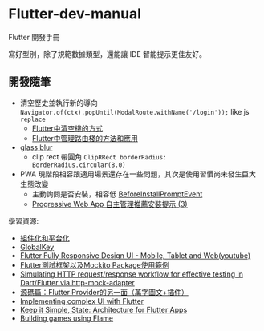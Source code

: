# Flutter-dev-manual
Flutter 開發手冊

寫好型別，除了規範數據類型，還能讓 IDE 智能提示更佳友好。

## 開發隨筆

- 清空歷史並執行新的導向 `Navigator.of(ctx).popUntil(ModalRoute.withName('/login'));` like js `replace`
  - [Flutter中清空棧的方式](https://blog.csdn.net/Mr_Tony/article/details/112184802)
  - [Flutter中管理路由棧的方法和應用](https://zhuanlan.zhihu.com/p/56289929)
- [glass blur](https://stackoverflow.com/questions/43550853/how-do-i-do-the-frosted-glass-effect-in-flutter)
  - clip rect 帶圓角 `ClipRRect borderRadius: BorderRadius.circular(8.0)`
- PWA 現階段相容跟適用場景還存在一些問題，其次是使用習慣尚未發生巨大生態改變
  - 主動詢問是否安裝，相容低 [BeforeInstallPromptEvent](https://developer.mozilla.org/zh-CN/docs/Web/API/BeforeInstallPromptEvent)
  - [Progressive Web App 自主管理推薦安裝提示 (3)](https://ithelp.ithome.com.tw/m/articles/10263950)

學習資源:
- [組件化和平台化](https://www.kancloud.cn/alex_wsc/flutter_demo/1572034)
- [GlobalKey](https://juejin.cn/post/6844903811870359559)
- [Flutter Fully Responsive Design UI - Mobile, Tablet and Web(youtube)](https://www.youtube.com/watch?v=0mp-Ok00WZE)
- [Flutter測試框架以及Mockito Package使用範例](https://ithelp.ithome.com.tw/articles/10223393)
- [Simulating HTTP request/response workflow for effective testing in Dart/Flutter via http-mock-adapter](https://lomsa.medium.com/simulating-http-request-response-workflow-for-effective-testing-in-dart-flutter-via-7d53ddb724d6)
- [源碼篇：Flutter Provider的另一面（萬字圖文+插件）](https://juejin.cn/post/6968272002515894303)
- [Implementing complex UI with Flutter](https://www.youtube.com/watch?v=FCyoHclCqc8)
- [Keep it Simple, State: Architecture for Flutter Apps](https://www.youtube.com/watch?v=zKXz3pUkw9A)
- [Building games using Flame](https://www.youtube.com/watch?v=sFpjEH-ok2s)
